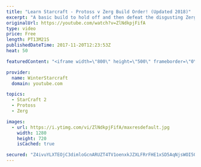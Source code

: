 ```yaml
---
title: "Learn Starcraft - Protoss v Zerg Build Order! (Updated 2018)"
excerpt: "A basic build to hold off and then defeat the disgusting Zerg! Meant for lower level players who have little direction, not for high level players looking for the dankest meta :) -- Watch live at https://www.twitch.tv/wintergaming"
originalUrl: https://youtube.com/watch?v=ZlNdkpjFifA
type: video
price: Free
length: PT13M21S
publishedDateTime: 2017-11-20T12:23:53Z
heat: 50

featuredContent: "<iframe width=\"800\" height=\"500\" frameborder=\"0\" src=\"https://www.youtube.com/embed/ZlNdkpjFifA\" allow=\"accelerometer; autoplay; encrypted-media; gyroscope; picture-in-picture\" allowfullscreen></iframe>"

provider:
  name: WinterStarcraft
  domain: youtube.com

topics:
  - StarCraft 2
  - Protoss
  - Zerg

images:
  - url: https://i.ytimg.com/vi/ZlNdkpjFifA/maxresdefault.jpg
    width: 1280
    height: 720
    isCached: true

secured: "Z4ivuYLXTEOjC3dimloGcnARUZT4TV1oenxkJZXLFRrFHE1xSD5AqNjsWOI50WSg6G8jyCKGZC1Rk0quvrjT9dJz4X3h0d8PhEj5mxdHdau4xHvwfSKYmgYFmWQ8yPrsnt0eDShPucxcj2wGFcVgJO2QMafbMaQviRmuuKeaoszjXfHJMI2H+l91FK3A0JCXjCqojdfUiUqczlYTG6/BgmLLeGdUdmhV579RaTo1PrOTRtAA2bF1gPBcIJv7cOylaB70rnilS+P0Osz9TE4E47YXEz4+9F+DuF/UUpSb4F/mEwHjYRulZgnYqUsExBhfWLO/k56aRpVEnqV3DQbWo104p/XPa5Mr3uD6dSQIkdc20kNQaGWGcjxBAbp+eGJDn/UW0nd0603nc3n3Zqbe4rVE3q4JDqeVsPduhTskK/o=;IVipu4ZBxtVmk5sLbSojng=="
---
```


